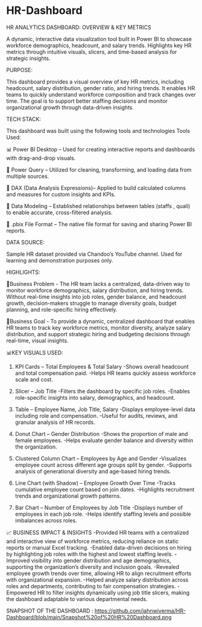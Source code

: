 # HR-Dashboard

HR ANALYTICS DASHBOARD: OVERVIEW & KEY METRICS

A dynamic, interactive data visualization tool built in Power BI to showcase workforce demographics, headcount, and salary trends.
Highlights key HR metrics through intuitive visuals, slicers, and time-based analysis for strategic insights.

PURPOSE:

This dashboard provides a visual overview of key HR metrics, including headcount, salary distribution, gender ratio, and hiring trends. It enables HR teams to quickly understand workforce composition and track changes over time. The goal is to support better staffing decisions and monitor organizational growth through data-driven insights.

TECH STACK:

This dashboard was built using the following tools and technologies
Tools Used:

📊 Power BI Desktop – Used for creating interactive reports and dashboards with drag-and-drop visuals.

🔄 Power Query – Utilized for cleaning, transforming, and loading data from multiple sources.

🧮 DAX (Data Analysis Expressions)– Applied to build calculated columns and measures for custom insights and KPIs.

🧩 Data Modeling – Established relationships between tables (staffs , quali) to enable accurate, cross-filtered analysis. 

📁 .pbix File Format – The native file format for saving and sharing Power BI reports.


DATA SOURCE:

Sample HR dataset provided via Chandoo’s YouTube channel. Used for learning and demonstration purposes only.

HIGHLIGHTS:

📌Business Problem - The HR team lacks a centralized, data-driven way to monitor workforce demographics, salary distribution, and hiring trends. Without real-time insights into job roles, gender balance, and headcount growth, decision-makers struggle to manage diversity goals, budget planning, and role-specific hiring effectively.

🎯Business Goal - To provide a dynamic, centralized dashboard that enables HR teams to track key workforce metrics, monitor diversity, analyze salary distribution, and support strategic hiring and budgeting decisions through real-time, visual insights.

📊KEY VISUALS USED:

1. KPI Cards – Total Employees & Total Salary
-Shows overall headcount and total compensation paid.
-Helps HR teams quickly assess workforce scale and cost.

2. Slicer – Job Title
-Filters the dashboard by specific job roles.
-Enables role-specific insights into salary, demographics, and headcount.

3. Table – Employee Name, Job Title, Salary
-Displays employee-level data including role and compensation.
-Useful for audits, reviews, and granular analysis of HR records.

4. Donut Chart – Gender Distribution
-Shows the proportion of male and female employees.
-Helps evaluate gender balance and diversity within the organization.

5. Clustered Column Chart – Employees by Age and Gender
-Visualizes employee count across different age groups split by gender.
-Supports analysis of generational diversity and age-based hiring trends.

6. Line Chart (with Shadow) – Employee Growth Over Time
-Tracks cumulative employee count based on join dates.
-Highlights recruitment trends and organizational growth patterns.

8. Bar Chart – Number of Employees by Job Title
-Displays number of employees in each job role.
-Helps identify staffing levels and possible imbalances across roles.

📈 BUSINESS IMPACT & INSIGHTS
-Provided HR teams with a centralized and interactive view of workforce metrics, reducing reliance on static reports or manual Excel tracking.
-Enabled data-driven decisions on hiring by highlighting job roles with the highest and lowest staffing levels.
-Improved visibility into gender distribution and age demographics, supporting the organization’s diversity and inclusion goals.
-Revealed employee growth trends over time, allowing HR to align recruitment efforts with organizational expansion.
-Helped analyze salary distribution across roles and departments, contributing to fair compensation strategies.
-Empowered HR to filter insights dynamically using job title slicers, making the dashboard adaptable to various departmental needs.

SNAPSHOT OF THE DASHBOARD :
https://github.com/jahnwiverma/HR-Dashboard/blob/main/Snapshot%20of%20HR%20Dashboard.png
